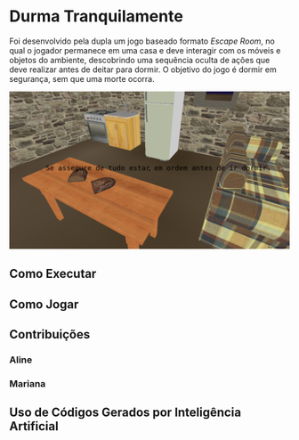 # Durma Tranquilamente

Foi desenvolvido pela dupla um jogo baseado formato _Escape Room_, no qual o jogador permanece em uma casa e deve interagir com os móveis e objetos do ambiente, descobrindo uma sequência oculta de ações que deve realizar antes de deitar para dormir. O objetivo do jogo é dormir em segurança, sem que uma morte ocorra. 

![Início do Jogo](screenshots/1.png)

## Como Executar

## Como Jogar

## Contribuições

### Aline

### Mariana

## Uso de Códigos Gerados por Inteligência Artificial